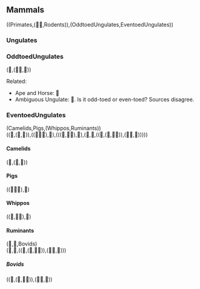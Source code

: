 


## Mammals
((Primates,(🐇🐰,Rodents)),(OddtoedUngulates,EventoedUngulates))


### Ungulates

### OddtoedUngulates
(🦏,(🐴🐎,🦓))

Related: 
- Ape and Horse: 🏇
- Ambiguous Ungulate: 🦄. Is it odd-toed or even-toed? Sources disagree.

### EventoedUngulates
(Camelids,Pigs,(Whippos,Ruminants))  
((🦙,(🐪,🐫)),((🐖🐷🐽),🐗),(((🐬,🐳🐋),🦛),(🦒,🦌,((🐃,(🦬,🐂🐄)),(🐏🐑,🐐)))))

#### Camelids
(🦙,(🐪,🐫))

#### Pigs
((🐖🐷🐽),🐗)

#### Whippos
((🐬,🐳🐋),🦛)

#### Ruminants
(🦒,🦌,Bovids)  
(🦒,🦌,((🐃,(🦬,🐂🐄)),(🐏🐑,🐐)))

##### Bovids
((🐃,(🦬,🐂🐄)),(🐏🐑,🐐))























